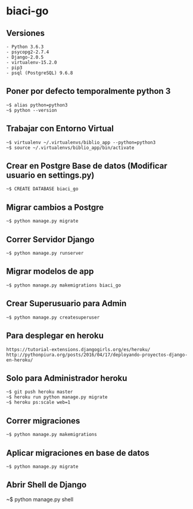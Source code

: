 # biaci-go

## Versiones
    - Python 3.6.3
    - psycopg2-2.7.4
    - Django-2.0.5
    - virtualenv-15.2.0
    - pip3
    - psql (PostgreSQL) 9.6.8

## Poner por defecto temporalmente python 3
    ~$ alias python=python3
    ~$ python --version

## Trabajar con Entorno Virtual
    ~$ virtualenv ~/.virtualenvs/biblio_app --python=python3
    ~$ source ~/.virtualenvs/biblio_app/bin/activate

## Crear en Postgre Base de datos (Modificar usuario en settings.py)
    ~$ CREATE DATABASE biaci_go

## Migrar cambios a Postgre
    ~$ python manage.py migrate

## Correr Servidor Django
    ~$ python manage.py runserver

## Migrar modelos de app
    ~$ python manage.py makemigrations biaci_go

## Crear Superusuario para Admin
    ~$ python manage.py createsuperuser

## Para desplegar en heroku
    https://tutorial-extensions.djangogirls.org/es/heroku/
    http://pythonpiura.org/posts/2016/04/17/deployando-proyectos-django-en-heroku/

## Solo para Administrador heroku
    ~$ git push heroku master
    ~$ heroku run python manage.py migrate
    ~$ heroku ps:scale web=1

## Correr migraciones
    ~$ python manage.py makemigrations

## Aplicar migraciones en base de datos
    ~$ python manage.py migrate

## Abrir Shell de Django
  ~$ python manage.py shell

